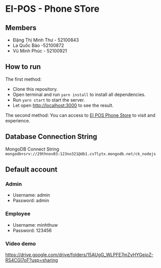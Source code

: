 # EI-POS - Phone STore

## Members

- Đặng Thị Minh Thư - 52100843
- La Quốc Bảo -52100872
- Vũ Minh Phúc - 52100921

## How to run

The first method:

- Clone this repository.
- Open terminal and run `yarn install` to install all dependencies.
- Run `yarn start` to start the server.
- Let open [http://localhost:3000](http://localhost:3000) to see the result.

The second method: You can access to [EI POS Phone Store](https://ei-pos.alfiee.tech) to visit and experience.

## Database Connection String

MongoDB Connect String
`mongodb+srv://29thnov03:123no321@db1.cv7lytx.mongodb.net/ck_nodejs`

## Default account

### Admin

- Username: admin
- Password: admin

### Employee

- Username: minhthuw
- Password: 123456

### Video demo

https://drive.google.com/drive/folders/15AUgG_WLPFE7mZyHYGeioZ-RS4CGl7oF?usp=sharing